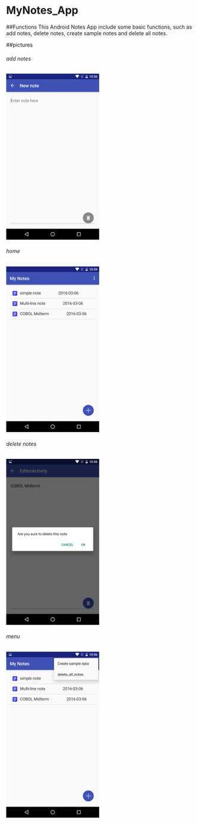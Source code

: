 # MyNotes_App

##Functions
This Android Notes App include some basic functions, such as add notes, 
delete notes, create sample notes and delete all notes.


##pictures
<tr>

<h6>add notes</h6>
<img alt="add notes" src="https://github.com/JohnnieLi/MyNotes_App/blob/master/images/addNotes.jpg" width="250">

<h6>home</h6>
<img alt="home" src="https://github.com/JohnnieLi/MyNotes_App/blob/master/images/home.jpg" width="250" >

<h6>delete notes</h6>
<img alt="delete notes" src="https://github.com/JohnnieLi/MyNotes_App/blob/master/images/delete.jpg" width="250" >
<h6>menu</h6>
<img alt="menu" src="https://github.com/JohnnieLi/MyNotes_App/blob/master/images/menu.jpg" width="250" >
</tr>

